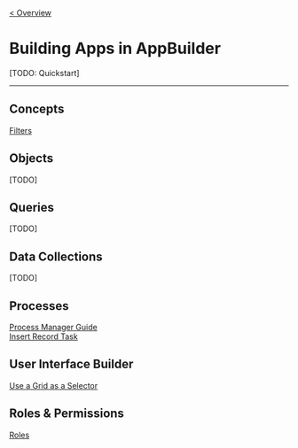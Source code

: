 [< Overview](../README.md)

# Building Apps in AppBuilder

[TODO: Quickstart]

---

## Concepts

[Filters](concepts/filters/Filters.md)

## Objects

[TODO]

## Queries

[TODO]

## Data Collections

[TODO]

## Processes

[Process Manager Guide](processes/pmGuide/ProcessManager.md)\
[Insert Record Task](processes/insertRecordTask/InsertRecordTask.md)

## User Interface Builder

[Use a Grid as a Selector](uiBuilder/gridSelector/GridSelector.md)

## Roles & Permissions

[Roles](permissions/roles/Roles.md)

